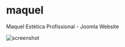 # maquel
Maquel Estética Profissional - Joomla Website

![screenshot](/screenshots/Maquel%20Cosméticos%20-%20Home.png "Maquel Estética Profissional")
